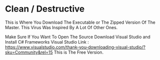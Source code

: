 # Clean / Destructive

This is Where You Download The Executable or The Zipped Version Of The Master.
This Virus Was Inspired By A Lot Of Other Ones.

Make Sure If You Want To Open The Source Download Visual Studio and Install C# Frameworks 
Visual Studio Link : https://www.visualstudio.com/thank-you-downloading-visual-studio/?sku=Community&rel=15 
This is The Free Version.
